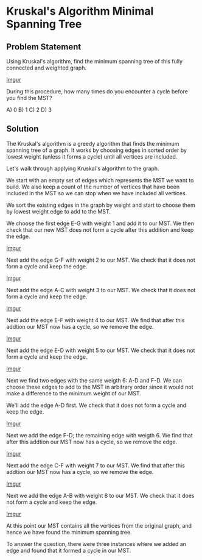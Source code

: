 # Kruskal's Algorithm Minimal Spanning Tree

## Problem Statement

Using Kruskal's algorithm, find the minimum spanning tree of this fully connected and weighted graph.

[Imgur](https://i.imgur.com/78SHIrs.png)

During this procedure, how many times do you encounter a cycle before you find the MST?

A) 0
B) 1
C) 2
D) 3

## Solution

The Kruskal's algorithm is a greedy algorithm that finds the minimum spanning tree of a graph. It works by choosing edges in sorted order by lowest weight (unless it forms a cycle) until all vertices are included.

Let's walk through applying Kruskal's algorithm to the graph.

We start with an empty set of edges which represents the MST we want to build. We also keep a count of the number of vertices that have been included in the MST so we can stop when we have included all vertices.

We sort the existing edges in the graph by weight and start to choose them by lowest weight edge to add to the MST.

We choose the first edge E-G with weight 1 and add it to our MST. We then check that our new MST does not form a cycle after this addition and keep the edge.

[Imgur](https://i.imgur.com/tQxZSzH.png)

Next add the edge G-F with weight 2 to our MST. We check that it does not form a cycle and keep the edge.

[Imgur](https://i.imgur.com/1DgtJGV.png)

Next add the edge A-C with weight 3 to our MST. We check that it does not form a cycle and keep the edge.

[Imgur](https://i.imgur.com/pWk6eb2.png)

Next add the edge E-F with weight 4 to our MST. We find that after this addtion our MST now has a cycle, so we remove the edge.

[Imgur](https://i.imgur.com/te21CM1.png)

Next add the edge E-D with weight 5 to our MST. We check that it does not form a cycle and keep the edge.

[Imgur](https://i.imgur.com/ruMBsMN.png)

Next we find two edges with the same weigth 6: A-D and F-D. We can choose these edges to add to the MST in arbitrary order since it would not make a difference to the minimum weight of our MST.

We'll add the edge A-D first. We check that it does not form a cycle and keep the edge.

[Imgur](https://i.imgur.com/mED0IRd.png)

Next we add the edge F-D; the remaining edge with weigth 6. We find that after this addtion our MST now has a cycle, so we remove the edge.

[Imgur](https://i.imgur.com/zNM0uo2.png)

Next add the edge C-F with weight 7 to our MST. We find that after this addtion our MST now has a cycle, so we remove the edge.

[Imgur](https://i.imgur.com/Zk0qOEl.png)

Next we add the edge A-B with weight 8 to our MST. We check that it does not form a cycle and keep the edge.

[Imgur](https://i.imgur.com/KSTqyfQ.png)

At this point our MST contains all the vertices from the original graph, and hence we have found the minimum spanning tree.

To answer the question, there were three instances where we added an edge and found that it formed a cycle in our MST.